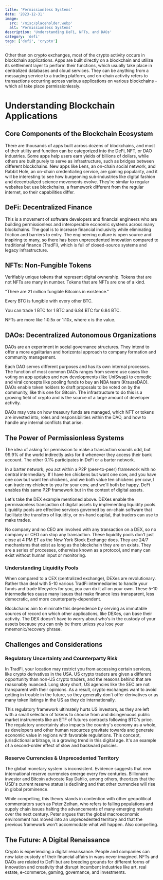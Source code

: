 ```yaml
---
title: 'Permissionless Systems'
date: '2023-12-31'
image:
  src: '/misc/placeholder.webp'
  alt: 'Permissionless Systems'
description: 'Understanding DeFi, NFTs, and DAOs'
category: 'defi'
tags: ['defi', 'crypto']
---
```


<style jsx>{`
 .prose a {
    text-decoration: underline;
    color: var(--color-accent);
 }
 .prose ol {
    list-style-type: decimal;
    margin-left: 2em; /* Adjust as needed for indentation */
    padding-left: 0.5em; /* Add padding if needed */
 }
 .prose ol li {
    margin-bottom: 0.5em;
    color: var(--color-text-primary);
    line-height: 1.5; /* Adjust line height for better readability */
 }
`}</style>

<div class="tldr-section">

Other than on crypto exchanges, most of the crypto activity occurs in blockchain applications. Apps are built directly on a blockchain and utilize its settlement layer to perform their functions, which usually take place in centralized databases and cloud services. They can be anything from a messaging service to a trading platform, and on-chain activity refers to transactions occurring across various applications on various blockchains - which all take place permissionlessly.

</div>

# Understanding Blockchain Applications

## Core Components of the Blockchain Ecosystem

There are thousands of apps built across dozens of blockchains, and most of their utility and function can be categorized into the DeFi, NFT, or DAO industries. Some apps help users earn yields of billions of dollars, while others are built purely to serve as infrastructure, such as bridges between different blockchains. New apps like Lens, an on-chain social network, and Rabbit Hole, an on-chain credentialing service, are gaining popularity, and it will be interesting to see how burgeoning sub-industries like digital fashion and decentralized science movements evolve. They're similar to regular websites but use blockchains, a framework different from the regular internet, so their capabilities differ.

## DeFi: Decentralized Finance

This is a movement of software developers and financial engineers who are building permissionless and interoperable economic systems across many blockchains. The goal is to increase financial inclusivity while eliminating friction and barriers to entry. The engineering culture is open source and inspiring to many, so there has been unprecedented innovation compared to traditional finance (TradFi), which is full of closed-source systems and legacy infrastructure.

## NFTs: Non-Fungible Tokens

Verifiably unique tokens that represent digital ownership.
Tokens that are not NFTs are many in number. Tokens that are NFTs are one of a kind.

"There are 21 million fungible Bitcoins in existence."

Every BTC is fungible with every other BTC.

You can trade 1 BTC for 1 BTC and 6.84 BTC for 6.84 BTC.

NFTs are more like 1:0.5x or 1:10x, where x is the value.

## DAOs: Decentralized Autonomous Organizations

DAOs are an experiment in social governance structures. They intend to offer a more egalitarian and horizontal approach to company formation and community management.

Each DAO serves different purposes and has its own internal processes. The function of most common DAOs ranges from severe use cases like voting on app updates and new developments (like UniSwap) to comedic and viral concepts like pooling funds to buy an NBA team (KrauseDAO).
DAOs enable token holders to draft proposals to be voted on by the community, like this one for Gitcoin. The infrastructure to do this is a growing field of crypto and is the source of a large amount of developer activity.

DAOs may vote on how treasury funds are managed, which NFT or tokens are invested into, roles and responsibilities within the DAO, and how to handle any internal conflicts that arise.

## The Power of Permissionless Systems

The idea of asking for permission to make a transaction sounds odd, but 99.9% of the world indirectly asks for it whenever they access their bank account. The other 0.1% participates in DeFi or a barter network.

In a barter network, you act within a P2P (peer-to-peer) framework with no central intermediary. If I have ten chickens but want one cow, and you have one cow but want ten chickens, and we both value ten chickens per cow, I can trade my chicken to you for your cow, and we'll both be happy. DeFi enables this same P2P framework but in the context of digital assets.

Let's take the DEX example mentioned above. DEXes enable the permissionless transaction of digital assets by implementing liquidity pools. Liquidity pools are effective services governed by on-chain software that facilitate the transfers of liquidity, or on-hand capital, that traders can use to make trades.

No company and no CEO are involved with any transaction on a DEX, so no company or CEO can stop any transaction. These liquidity pools don't just close at 4 PM ET as the New York Stock Exchange does. They are 24/7 mechanisms that exist as long as the blockchain they are on exists. They are a series of processes, otherwise known as a protocol, and many can exist without human input or monitoring.

### Understanding Liquidity Pools

When compared to a CEX (centralized exchange), DEXes are revolutionary. Rather than deal with 5-10 various TradFi intermediaries to handle your funds and trade lifecycles for you, you can do it all on your own. These 5-10 intermediaries cause many issues that make finance less transparent, less democratic, and more counterparty-dependent.

Blockchains aim to eliminate this dependence by serving as immutable sources of record on which other applications, like DEXes, can base their activity. The DEX doesn't have to worry about who's in the custody of your assets because you can only be there unless you lose your mnemonic/recovery phrase.

## Challenges and Considerations

### Regulatory Uncertainty and Counterparty Risk

In TradFi, your location may restrict you from accessing certain services, like crypto derivatives in the USA. US crypto traders are given a different opportunity than non-US crypto traders, and the reasons behind that are reasonably nuanced. Long story short, US agencies like the SEC are not transparent with their opinions. As a result, crypto exchanges want to avoid getting in trouble in the future, so they generally don't offer derivatives or as many token listings in the US as they do internationally.

This regulatory framework ultimately hurts US investors, as they are left with a small selection of tokens to choose from and disingenuous public market instruments like an ETF of futures contracts following BTC's price. The regulatory uncertainty also impacts the country's economy as a whole, as developers and other human resources gravitate towards and generate economic value in regions with favorable regulations. This concept, jurisdictional arbitrage, is a growing trend in this digital age. It's an example of a second-order effect of slow and backward policies.

### Reserve Currencies & Unprecedented Territory

The global monetary system is inconsistent. Evidence suggests that new international reserve currencies emerge every few centuries. Billionaire investor and Bitcoin advocate Ray Dahlio, among others, theorizes that the USD's current reserve status is declining and that other currencies will rise in global prominence.

While compelling, this theory stands in contention with other geopolitical commentators such as Peter Zeihan, who refers to falling populations and supply chain issues halting the advancements of many emerging markets over the next century. Peter argues that the global macroeconomic environment has moved into an unprecedented territory and that the previous framework won't accommodate what will happen. Also compelling.

## The Future: A Digital Renaissance

Crypto is experiencing a digital renaissance. People and companies can now take custody of their financial affairs in ways never imagined. NFTs and DAOs are related to DeFi but are breeding grounds for different forms of innovation and creativity that disrupt incumbent industries like art, real estate, e-commerce, gaming, governance, and investments.
